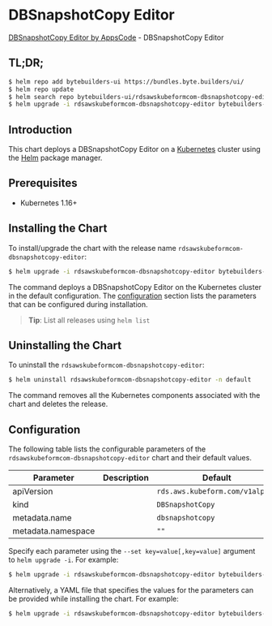 # DBSnapshotCopy Editor

[DBSnapshotCopy Editor by AppsCode](https://byte.builders) - DBSnapshotCopy Editor

## TL;DR;

```bash
$ helm repo add bytebuilders-ui https://bundles.byte.builders/ui/
$ helm repo update
$ helm search repo bytebuilders-ui/rdsawskubeformcom-dbsnapshotcopy-editor --version=v0.4.16
$ helm upgrade -i rdsawskubeformcom-dbsnapshotcopy-editor bytebuilders-ui/rdsawskubeformcom-dbsnapshotcopy-editor -n default --create-namespace --version=v0.4.16
```

## Introduction

This chart deploys a DBSnapshotCopy Editor on a [Kubernetes](http://kubernetes.io) cluster using the [Helm](https://helm.sh) package manager.

## Prerequisites

- Kubernetes 1.16+

## Installing the Chart

To install/upgrade the chart with the release name `rdsawskubeformcom-dbsnapshotcopy-editor`:

```bash
$ helm upgrade -i rdsawskubeformcom-dbsnapshotcopy-editor bytebuilders-ui/rdsawskubeformcom-dbsnapshotcopy-editor -n default --create-namespace --version=v0.4.16
```

The command deploys a DBSnapshotCopy Editor on the Kubernetes cluster in the default configuration. The [configuration](#configuration) section lists the parameters that can be configured during installation.

> **Tip**: List all releases using `helm list`

## Uninstalling the Chart

To uninstall the `rdsawskubeformcom-dbsnapshotcopy-editor`:

```bash
$ helm uninstall rdsawskubeformcom-dbsnapshotcopy-editor -n default
```

The command removes all the Kubernetes components associated with the chart and deletes the release.

## Configuration

The following table lists the configurable parameters of the `rdsawskubeformcom-dbsnapshotcopy-editor` chart and their default values.

|     Parameter      | Description |                  Default                   |
|--------------------|-------------|--------------------------------------------|
| apiVersion         |             | <code>rds.aws.kubeform.com/v1alpha1</code> |
| kind               |             | <code>DBSnapshotCopy</code>                |
| metadata.name      |             | <code>dbsnapshotcopy</code>                |
| metadata.namespace |             | <code>""</code>                            |


Specify each parameter using the `--set key=value[,key=value]` argument to `helm upgrade -i`. For example:

```bash
$ helm upgrade -i rdsawskubeformcom-dbsnapshotcopy-editor bytebuilders-ui/rdsawskubeformcom-dbsnapshotcopy-editor -n default --create-namespace --version=v0.4.16 --set apiVersion=rds.aws.kubeform.com/v1alpha1
```

Alternatively, a YAML file that specifies the values for the parameters can be provided while
installing the chart. For example:

```bash
$ helm upgrade -i rdsawskubeformcom-dbsnapshotcopy-editor bytebuilders-ui/rdsawskubeformcom-dbsnapshotcopy-editor -n default --create-namespace --version=v0.4.16 --values values.yaml
```
